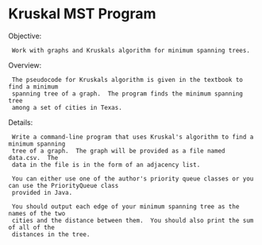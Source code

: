 # Kruskal MST Program

Objective:

     Work with graphs and Kruskals algorithm for minimum spanning trees.

Overview:

     The pseudocode for Kruskals algorithm is given in the textbook to find a minimum
     spanning tree of a graph.  The program finds the minimum spanning tree
     among a set of cities in Texas.

Details:

     Write a command-line program that uses Kruskal's algorithm to find a minimum spanning
     tree of a graph.  The graph will be provided as a file named data.csv.  The
     data in the file is in the form of an adjacency list.

     You can either use one of the author's priority queue classes or you can use the PriorityQueue class
     provided in Java.

     You should output each edge of your minimum spanning tree as the names of the two
     cities and the distance between them.  You should also print the sum of all of the
     distances in the tree.
